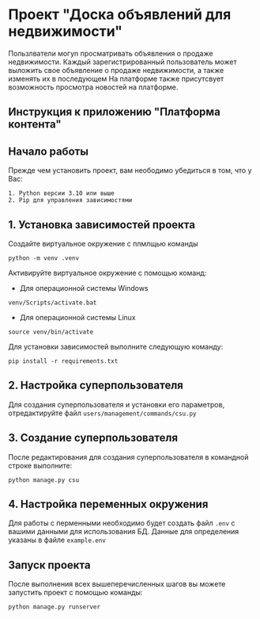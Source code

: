 # Проект "Доска объявлений для недвижимости"

Пользлватели могуn просматривать объявления о продаже недвижимости.
Каждый зарегистрированный пользователь может выложить свое объявление о продаже недвижимости, а также изменять их в
последующем
На платформе также присутсвует возможность просмотра новостей на платформе.

## Инструкция к приложению "Платформа контента"

## Начало работы

Прежде чем установить проект, вам неободимо убедиться в том, что у Вас:

```
1. Python версии 3.10 или выше
2. Pip для управления зависимостями
```

## 1. Установка зависимостей проекта

Создайте виртуальное окружение с плмлщью команды

```commandline
python -m venv .venv
```

Активируйте виртуальное окружение с помощью команд:

- Для операционной системы Windows

```commandline
venv/Scripts/activate.bat
```

- Для операционной системы Linux

```commandline
source venv/bin/activate
```

Для установки зависимостей выполните следующую команду:

```commandline
pip install -r requirements.txt
```

## 2. Настройка суперпользователя

Для создания суперпользователя и установки его параметров, отредактируйте файл
`users/management/commands/csu.py`

## 3. Создание суперпользователя

После редактирования для создания суперпользователя в командной строке выполните:

```commandline
python manage.py csu
```

## 4. Настройка переменных окружения

Для работы с перменными необходимо будет создать файл `.env` с вашими данными для
использования БД. Данные для определения указаны в файле `example.env`

## Запуск проекта

После выполнения всех вышеперечисленных шагов вы можете запустить проект с помощью команды:

```commandline
python manage.py runserver
```


